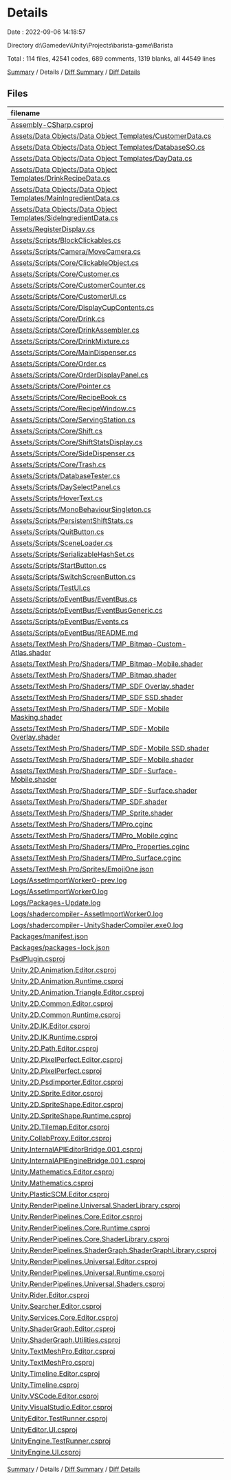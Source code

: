 # Details

Date : 2022-09-06 14:18:57

Directory d:\\Gamedev\\Unity\\Projects\\barista-game\\Barista

Total : 114 files,  42541 codes, 689 comments, 1319 blanks, all 44549 lines

[Summary](results.md) / Details / [Diff Summary](diff.md) / [Diff Details](diff-details.md)

## Files
| filename | language | code | comment | blank | total |
| :--- | :--- | ---: | ---: | ---: | ---: |
| [Assembly-CSharp.csproj](/Assembly-CSharp.csproj) | XML | 796 | 7 | 1 | 804 |
| [Assets/Data Objects/Data Object Templates/CustomerData.cs](/Assets/Data%20Objects/Data%20Object%20Templates/CustomerData.cs) | C# | 24 | 1 | 10 | 35 |
| [Assets/Data Objects/Data Object Templates/DatabaseSO.cs](/Assets/Data%20Objects/Data%20Object%20Templates/DatabaseSO.cs) | C# | 28 | 1 | 8 | 37 |
| [Assets/Data Objects/Data Object Templates/DayData.cs](/Assets/Data%20Objects/Data%20Object%20Templates/DayData.cs) | C# | 21 | 2 | 7 | 30 |
| [Assets/Data Objects/Data Object Templates/DrinkRecipeData.cs](/Assets/Data%20Objects/Data%20Object%20Templates/DrinkRecipeData.cs) | C# | 20 | 0 | 2 | 22 |
| [Assets/Data Objects/Data Object Templates/MainIngredientData.cs](/Assets/Data%20Objects/Data%20Object%20Templates/MainIngredientData.cs) | C# | 14 | 0 | 2 | 16 |
| [Assets/Data Objects/Data Object Templates/SideIngredientData.cs](/Assets/Data%20Objects/Data%20Object%20Templates/SideIngredientData.cs) | C# | 12 | 0 | 2 | 14 |
| [Assets/RegisterDisplay.cs](/Assets/RegisterDisplay.cs) | C# | 23 | 2 | 5 | 30 |
| [Assets/Scripts/BlockClickables.cs](/Assets/Scripts/BlockClickables.cs) | C# | 15 | 0 | 3 | 18 |
| [Assets/Scripts/Camera/MoveCamera.cs](/Assets/Scripts/Camera/MoveCamera.cs) | C# | 126 | 6 | 19 | 151 |
| [Assets/Scripts/Core/ClickableObject.cs](/Assets/Scripts/Core/ClickableObject.cs) | C# | 87 | 10 | 17 | 114 |
| [Assets/Scripts/Core/Customer.cs](/Assets/Scripts/Core/Customer.cs) | C# | 124 | 8 | 27 | 159 |
| [Assets/Scripts/Core/CustomerCounter.cs](/Assets/Scripts/Core/CustomerCounter.cs) | C# | 129 | 12 | 26 | 167 |
| [Assets/Scripts/Core/CustomerUI.cs](/Assets/Scripts/Core/CustomerUI.cs) | C# | 60 | 6 | 14 | 80 |
| [Assets/Scripts/Core/DisplayCupContents.cs](/Assets/Scripts/Core/DisplayCupContents.cs) | C# | 60 | 10 | 14 | 84 |
| [Assets/Scripts/Core/Drink.cs](/Assets/Scripts/Core/Drink.cs) | C# | 68 | 4 | 14 | 86 |
| [Assets/Scripts/Core/DrinkAssembler.cs](/Assets/Scripts/Core/DrinkAssembler.cs) | C# | 56 | 13 | 15 | 84 |
| [Assets/Scripts/Core/DrinkMixture.cs](/Assets/Scripts/Core/DrinkMixture.cs) | C# | 44 | 5 | 14 | 63 |
| [Assets/Scripts/Core/MainDispenser.cs](/Assets/Scripts/Core/MainDispenser.cs) | C# | 40 | 1 | 9 | 50 |
| [Assets/Scripts/Core/Order.cs](/Assets/Scripts/Core/Order.cs) | C# | 16 | 0 | 5 | 21 |
| [Assets/Scripts/Core/OrderDisplayPanel.cs](/Assets/Scripts/Core/OrderDisplayPanel.cs) | C# | 25 | 0 | 5 | 30 |
| [Assets/Scripts/Core/Pointer.cs](/Assets/Scripts/Core/Pointer.cs) | C# | 48 | 5 | 16 | 69 |
| [Assets/Scripts/Core/RecipeBook.cs](/Assets/Scripts/Core/RecipeBook.cs) | C# | 39 | 1 | 6 | 46 |
| [Assets/Scripts/Core/RecipeWindow.cs](/Assets/Scripts/Core/RecipeWindow.cs) | C# | 98 | 7 | 19 | 124 |
| [Assets/Scripts/Core/ServingStation.cs](/Assets/Scripts/Core/ServingStation.cs) | C# | 82 | 22 | 15 | 119 |
| [Assets/Scripts/Core/Shift.cs](/Assets/Scripts/Core/Shift.cs) | C# | 89 | 13 | 18 | 120 |
| [Assets/Scripts/Core/ShiftStatsDisplay.cs](/Assets/Scripts/Core/ShiftStatsDisplay.cs) | C# | 23 | 0 | 5 | 28 |
| [Assets/Scripts/Core/SideDispenser.cs](/Assets/Scripts/Core/SideDispenser.cs) | C# | 36 | 2 | 8 | 46 |
| [Assets/Scripts/Core/Trash.cs](/Assets/Scripts/Core/Trash.cs) | C# | 38 | 1 | 5 | 44 |
| [Assets/Scripts/DatabaseTester.cs](/Assets/Scripts/DatabaseTester.cs) | C# | 31 | 0 | 5 | 36 |
| [Assets/Scripts/DaySelectPanel.cs](/Assets/Scripts/DaySelectPanel.cs) | C# | 57 | 4 | 11 | 72 |
| [Assets/Scripts/HoverText.cs](/Assets/Scripts/HoverText.cs) | C# | 41 | 3 | 7 | 51 |
| [Assets/Scripts/MonoBehaviourSingleton.cs](/Assets/Scripts/MonoBehaviourSingleton.cs) | C# | 41 | 6 | 10 | 57 |
| [Assets/Scripts/PersistentShiftStats.cs](/Assets/Scripts/PersistentShiftStats.cs) | C# | 23 | 0 | 6 | 29 |
| [Assets/Scripts/QuitButton.cs](/Assets/Scripts/QuitButton.cs) | C# | 14 | 0 | 2 | 16 |
| [Assets/Scripts/SceneLoader.cs](/Assets/Scripts/SceneLoader.cs) | C# | 43 | 2 | 8 | 53 |
| [Assets/Scripts/SerializableHashSet.cs](/Assets/Scripts/SerializableHashSet.cs) | C# | 23 | 5 | 5 | 33 |
| [Assets/Scripts/StartButton.cs](/Assets/Scripts/StartButton.cs) | C# | 15 | 1 | 3 | 19 |
| [Assets/Scripts/SwitchScreenButton.cs](/Assets/Scripts/SwitchScreenButton.cs) | C# | 48 | 0 | 10 | 58 |
| [Assets/Scripts/TestUI.cs](/Assets/Scripts/TestUI.cs) | C# | 171 | 132 | 44 | 347 |
| [Assets/Scripts/pEventBus/EventBus.cs](/Assets/Scripts/pEventBus/EventBus.cs) | C# | 89 | 0 | 24 | 113 |
| [Assets/Scripts/pEventBus/EventBusGeneric.cs](/Assets/Scripts/pEventBus/EventBusGeneric.cs) | C# | 55 | 0 | 13 | 68 |
| [Assets/Scripts/pEventBus/Events.cs](/Assets/Scripts/pEventBus/Events.cs) | C# | 7 | 0 | 4 | 11 |
| [Assets/Scripts/pEventBus/README.md](/Assets/Scripts/pEventBus/README.md) | Markdown | 51 | 0 | 32 | 83 |
| [Assets/TextMesh Pro/Shaders/TMP_Bitmap-Custom-Atlas.shader](/Assets/TextMesh%20Pro/Shaders/TMP_Bitmap-Custom-Atlas.shader) | ShaderLab | 109 | 2 | 33 | 144 |
| [Assets/TextMesh Pro/Shaders/TMP_Bitmap-Mobile.shader](/Assets/TextMesh%20Pro/Shaders/TMP_Bitmap-Mobile.shader) | ShaderLab | 112 | 3 | 31 | 146 |
| [Assets/TextMesh Pro/Shaders/TMP_Bitmap.shader](/Assets/TextMesh%20Pro/Shaders/TMP_Bitmap.shader) | ShaderLab | 109 | 2 | 33 | 144 |
| [Assets/TextMesh Pro/Shaders/TMP_SDF Overlay.shader](/Assets/TextMesh%20Pro/Shaders/TMP_SDF%20Overlay.shader) | ShaderLab | 243 | 4 | 71 | 318 |
| [Assets/TextMesh Pro/Shaders/TMP_SDF SSD.shader](/Assets/TextMesh%20Pro/Shaders/TMP_SDF%20SSD.shader) | ShaderLab | 241 | 4 | 66 | 311 |
| [Assets/TextMesh Pro/Shaders/TMP_SDF-Mobile Masking.shader](/Assets/TextMesh%20Pro/Shaders/TMP_SDF-Mobile%20Masking.shader) | ShaderLab | 188 | 10 | 50 | 248 |
| [Assets/TextMesh Pro/Shaders/TMP_SDF-Mobile Overlay.shader](/Assets/TextMesh%20Pro/Shaders/TMP_SDF-Mobile%20Overlay.shader) | ShaderLab | 183 | 8 | 50 | 241 |
| [Assets/TextMesh Pro/Shaders/TMP_SDF-Mobile SSD.shader](/Assets/TextMesh%20Pro/Shaders/TMP_SDF-Mobile%20SSD.shader) | ShaderLab | 82 | 4 | 21 | 107 |
| [Assets/TextMesh Pro/Shaders/TMP_SDF-Mobile.shader](/Assets/TextMesh%20Pro/Shaders/TMP_SDF-Mobile.shader) | ShaderLab | 183 | 8 | 50 | 241 |
| [Assets/TextMesh Pro/Shaders/TMP_SDF-Surface-Mobile.shader](/Assets/TextMesh%20Pro/Shaders/TMP_SDF-Surface-Mobile.shader) | ShaderLab | 103 | 8 | 28 | 139 |
| [Assets/TextMesh Pro/Shaders/TMP_SDF-Surface.shader](/Assets/TextMesh%20Pro/Shaders/TMP_SDF-Surface.shader) | ShaderLab | 122 | 4 | 33 | 159 |
| [Assets/TextMesh Pro/Shaders/TMP_SDF.shader](/Assets/TextMesh%20Pro/Shaders/TMP_SDF.shader) | ShaderLab | 243 | 4 | 71 | 318 |
| [Assets/TextMesh Pro/Shaders/TMP_Sprite.shader](/Assets/TextMesh%20Pro/Shaders/TMP_Sprite.shader) | ShaderLab | 97 | 0 | 20 | 117 |
| [Assets/TextMesh Pro/Shaders/TMPro.cginc](/Assets/TextMesh%20Pro/Shaders/TMPro.cginc) | HLSL | 63 | 2 | 20 | 85 |
| [Assets/TextMesh Pro/Shaders/TMPro_Mobile.cginc](/Assets/TextMesh%20Pro/Shaders/TMPro_Mobile.cginc) | HLSL | 122 | 2 | 34 | 158 |
| [Assets/TextMesh Pro/Shaders/TMPro_Properties.cginc](/Assets/TextMesh%20Pro/Shaders/TMPro_Properties.cginc) | HLSL | 62 | 10 | 14 | 86 |
| [Assets/TextMesh Pro/Shaders/TMPro_Surface.cginc](/Assets/TextMesh%20Pro/Shaders/TMPro_Surface.cginc) | HLSL | 76 | 7 | 19 | 102 |
| [Assets/TextMesh Pro/Sprites/EmojiOne.json](/Assets/TextMesh%20Pro/Sprites/EmojiOne.json) | JSON | 155 | 0 | 2 | 157 |
| [Logs/AssetImportWorker0-prev.log](/Logs/AssetImportWorker0-prev.log) | Log | 3,105 | 0 | 94 | 3,199 |
| [Logs/AssetImportWorker0.log](/Logs/AssetImportWorker0.log) | Log | 636 | 0 | 20 | 656 |
| [Logs/Packages-Update.log](/Logs/Packages-Update.log) | Log | 29 | 0 | 13 | 42 |
| [Logs/shadercompiler-AssetImportWorker0.log](/Logs/shadercompiler-AssetImportWorker0.log) | Log | 2 | 0 | 2 | 4 |
| [Logs/shadercompiler-UnityShaderCompiler.exe0.log](/Logs/shadercompiler-UnityShaderCompiler.exe0.log) | Log | 2 | 0 | 2 | 4 |
| [Packages/manifest.json](/Packages/manifest.json) | JSON | 50 | 0 | 1 | 51 |
| [Packages/packages-lock.json](/Packages/packages-lock.json) | JSON | 467 | 0 | 1 | 468 |
| [PsdPlugin.csproj](/PsdPlugin.csproj) | XML | 703 | 7 | 1 | 711 |
| [Unity.2D.Animation.Editor.csproj](/Unity.2D.Animation.Editor.csproj) | XML | 876 | 7 | 1 | 884 |
| [Unity.2D.Animation.Runtime.csproj](/Unity.2D.Animation.Runtime.csproj) | XML | 674 | 7 | 1 | 682 |
| [Unity.2D.Animation.Triangle.Editor.csproj](/Unity.2D.Animation.Triangle.Editor.csproj) | XML | 742 | 7 | 1 | 750 |
| [Unity.2D.Common.Editor.csproj](/Unity.2D.Common.Editor.csproj) | XML | 671 | 7 | 1 | 679 |
| [Unity.2D.Common.Runtime.csproj](/Unity.2D.Common.Runtime.csproj) | XML | 644 | 7 | 1 | 652 |
| [Unity.2D.IK.Editor.csproj](/Unity.2D.IK.Editor.csproj) | XML | 689 | 7 | 1 | 697 |
| [Unity.2D.IK.Runtime.csproj](/Unity.2D.IK.Runtime.csproj) | XML | 656 | 7 | 1 | 664 |
| [Unity.2D.Path.Editor.csproj](/Unity.2D.Path.Editor.csproj) | XML | 705 | 7 | 1 | 713 |
| [Unity.2D.PixelPerfect.Editor.csproj](/Unity.2D.PixelPerfect.Editor.csproj) | XML | 664 | 7 | 1 | 672 |
| [Unity.2D.PixelPerfect.csproj](/Unity.2D.PixelPerfect.csproj) | XML | 647 | 7 | 1 | 655 |
| [Unity.2D.Psdimporter.Editor.csproj](/Unity.2D.Psdimporter.Editor.csproj) | XML | 695 | 7 | 1 | 703 |
| [Unity.2D.Sprite.Editor.csproj](/Unity.2D.Sprite.Editor.csproj) | XML | 693 | 7 | 1 | 701 |
| [Unity.2D.SpriteShape.Editor.csproj](/Unity.2D.SpriteShape.Editor.csproj) | XML | 697 | 7 | 1 | 705 |
| [Unity.2D.SpriteShape.Runtime.csproj](/Unity.2D.SpriteShape.Runtime.csproj) | XML | 670 | 7 | 1 | 678 |
| [Unity.2D.Tilemap.Editor.csproj](/Unity.2D.Tilemap.Editor.csproj) | XML | 696 | 7 | 1 | 704 |
| [Unity.CollabProxy.Editor.csproj](/Unity.CollabProxy.Editor.csproj) | XML | 808 | 7 | 1 | 816 |
| [Unity.InternalAPIEditorBridge.001.csproj](/Unity.InternalAPIEditorBridge.001.csproj) | XML | 664 | 7 | 1 | 672 |
| [Unity.InternalAPIEngineBridge.001.csproj](/Unity.InternalAPIEngineBridge.001.csproj) | XML | 645 | 7 | 1 | 653 |
| [Unity.Mathematics.Editor.csproj](/Unity.Mathematics.Editor.csproj) | XML | 665 | 7 | 1 | 673 |
| [Unity.Mathematics.csproj](/Unity.Mathematics.csproj) | XML | 728 | 7 | 1 | 736 |
| [Unity.PlasticSCM.Editor.csproj](/Unity.PlasticSCM.Editor.csproj) | XML | 959 | 7 | 1 | 967 |
| [Unity.RenderPipeline.Universal.ShaderLibrary.csproj](/Unity.RenderPipeline.Universal.ShaderLibrary.csproj) | XML | 668 | 7 | 1 | 676 |
| [Unity.RenderPipelines.Core.Editor.csproj](/Unity.RenderPipelines.Core.Editor.csproj) | XML | 730 | 7 | 1 | 738 |
| [Unity.RenderPipelines.Core.Runtime.csproj](/Unity.RenderPipelines.Core.Runtime.csproj) | XML | 742 | 7 | 1 | 750 |
| [Unity.RenderPipelines.Core.ShaderLibrary.csproj](/Unity.RenderPipelines.Core.ShaderLibrary.csproj) | XML | 694 | 7 | 1 | 702 |
| [Unity.RenderPipelines.ShaderGraph.ShaderGraphLibrary.csproj](/Unity.RenderPipelines.ShaderGraph.ShaderGraphLibrary.csproj) | XML | 654 | 7 | 1 | 662 |
| [Unity.RenderPipelines.Universal.Editor.csproj](/Unity.RenderPipelines.Universal.Editor.csproj) | XML | 827 | 7 | 1 | 835 |
| [Unity.RenderPipelines.Universal.Runtime.csproj](/Unity.RenderPipelines.Universal.Runtime.csproj) | XML | 765 | 7 | 1 | 773 |
| [Unity.RenderPipelines.Universal.Shaders.csproj](/Unity.RenderPipelines.Universal.Shaders.csproj) | XML | 739 | 7 | 1 | 747 |
| [Unity.Rider.Editor.csproj](/Unity.Rider.Editor.csproj) | XML | 674 | 7 | 1 | 682 |
| [Unity.Searcher.Editor.csproj](/Unity.Searcher.Editor.csproj) | XML | 669 | 7 | 1 | 677 |
| [Unity.Services.Core.Editor.csproj](/Unity.Services.Core.Editor.csproj) | XML | 746 | 7 | 1 | 754 |
| [Unity.ShaderGraph.Editor.csproj](/Unity.ShaderGraph.Editor.csproj) | XML | 1,324 | 7 | 1 | 1,332 |
| [Unity.ShaderGraph.Utilities.csproj](/Unity.ShaderGraph.Utilities.csproj) | XML | 661 | 7 | 1 | 669 |
| [Unity.TextMeshPro.Editor.csproj](/Unity.TextMeshPro.Editor.csproj) | XML | 709 | 7 | 1 | 717 |
| [Unity.TextMeshPro.csproj](/Unity.TextMeshPro.csproj) | XML | 702 | 7 | 1 | 710 |
| [Unity.Timeline.Editor.csproj](/Unity.Timeline.Editor.csproj) | XML | 920 | 7 | 1 | 928 |
| [Unity.Timeline.csproj](/Unity.Timeline.csproj) | XML | 713 | 7 | 1 | 721 |
| [Unity.VSCode.Editor.csproj](/Unity.VSCode.Editor.csproj) | XML | 665 | 7 | 1 | 673 |
| [Unity.VisualStudio.Editor.csproj](/Unity.VisualStudio.Editor.csproj) | XML | 681 | 7 | 1 | 689 |
| [UnityEditor.TestRunner.csproj](/UnityEditor.TestRunner.csproj) | XML | 793 | 7 | 1 | 801 |
| [UnityEditor.UI.csproj](/UnityEditor.UI.csproj) | XML | 690 | 7 | 1 | 698 |
| [UnityEngine.TestRunner.csproj](/UnityEngine.TestRunner.csproj) | XML | 732 | 7 | 1 | 740 |
| [UnityEngine.UI.csproj](/UnityEngine.UI.csproj) | XML | 718 | 7 | 1 | 726 |

[Summary](results.md) / Details / [Diff Summary](diff.md) / [Diff Details](diff-details.md)